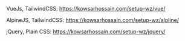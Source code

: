 VueJs, TailwindCSS: https://kowsarhossain.com/setup-wz/vue/

AlpineJS, TailwindCSS: https://kowsarhossain.com/setup-wz/alpline/

jQuery, Plain CSS: https://kowsarhossain.com/setup-wz/jquery/
